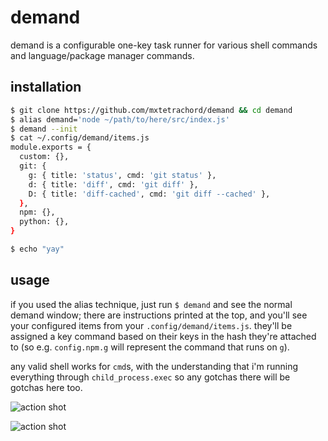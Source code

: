 # demand

demand is a configurable one-key task runner for various shell commands and language/package manager commands.

## installation

```sh
$ git clone https://github.com/mxtetrachord/demand && cd demand
$ alias demand='node ~/path/to/here/src/index.js'
$ demand --init
$ cat ~/.config/demand/items.js
module.exports = {
  custom: {},
  git: {
    g: { title: 'status', cmd: 'git status' },
    d: { title: 'diff', cmd: 'git diff' },
    D: { title: 'diff-cached', cmd: 'git diff --cached' },
  },
  npm: {},
  python: {},
}

$ echo "yay"
```

## usage

if you used the alias technique, just run `$ demand` and see the normal demand window; there are instructions printed at the top, and you'll see your configured items from your `.config/demand/items.js`. they'll be assigned a key command based on their keys in the hash they're attached to (so e.g. `config.npm.g` will represent the command that runs on `g`).

any valid shell works for `cmd`s, with the understanding that i'm running everything through `child_process.exec` so any gotchas there will be gotchas here too.


![action shot](https://github.com/mxtetrachord/demand/blob/master/before.png?raw=true)

![action shot](https://github.com/mxtetrachord/demand/blob/master/after.png?raw=true)

